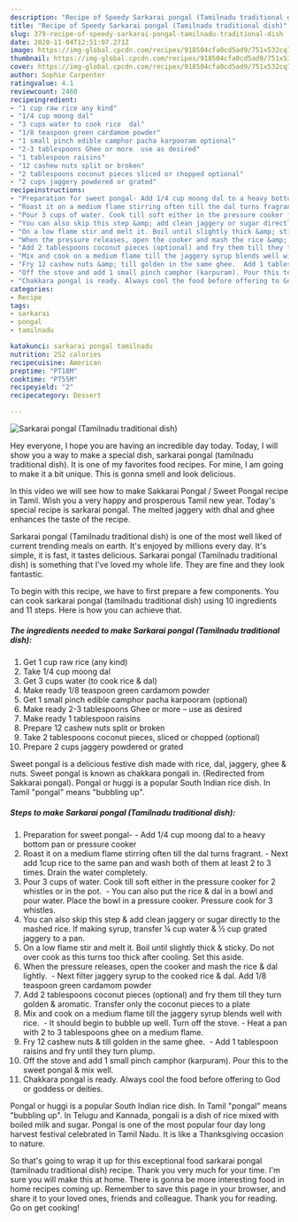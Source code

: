```yaml
---
description: "Recipe of Speedy Sarkarai pongal (Tamilnadu traditional dish)"
title: "Recipe of Speedy Sarkarai pongal (Tamilnadu traditional dish)"
slug: 379-recipe-of-speedy-sarkarai-pongal-tamilnadu-traditional-dish
date: 2020-11-04T12:51:07.271Z
image: https://img-global.cpcdn.com/recipes/918504cfa0cd5ad9/751x532cq70/sarkarai-pongal-tamilnadu-traditional-dish-recipe-main-photo.jpg
thumbnail: https://img-global.cpcdn.com/recipes/918504cfa0cd5ad9/751x532cq70/sarkarai-pongal-tamilnadu-traditional-dish-recipe-main-photo.jpg
cover: https://img-global.cpcdn.com/recipes/918504cfa0cd5ad9/751x532cq70/sarkarai-pongal-tamilnadu-traditional-dish-recipe-main-photo.jpg
author: Sophie Carpenter
ratingvalue: 4.1
reviewcount: 2460
recipeingredient:
- "1 cup raw rice any kind"
- "1/4 cup moong dal"
- "3 cups water to cook rice  dal"
- "1/8 teaspoon green cardamom powder"
- "1 small pinch edible camphor pacha karpooram optional"
- "2-3 tablespoons Ghee or more  use as desired"
- "1 tablespoon raisins"
- "12 cashew nuts split or broken"
- "2 tablespoons coconut pieces sliced or chopped optional"
- "2 cups jaggery powdered or grated"
recipeinstructions:
- "Preparation for sweet pongal- Add 1/4 cup moong dal to a heavy bottom pan or pressure cooker"
- "Roast it on a medium flame stirring often till the dal turns fragrant. Next add 1cup rice to the same pan and wash both of them at least 2 to 3 times. Drain the water completely."
- "Pour 3 cups of water. Cook till soft either in the pressure cooker for 2 whistles or in the pot.  You can also put the rice &amp; dal in a bowl and pour water. Place the bowl in a pressure cooker. Pressure cook for 3 whistles."
- "You can also skip this step &amp; add clean jaggery or sugar directly to the mashed rice. If making syrup, transfer ¼ cup water &amp; ½ cup grated jaggery to a pan."
- "On a low flame stir and melt it. Boil until slightly thick &amp; sticky. Do not over cook as this turns too thick after cooling. Set this aside."
- "When the pressure releases, open the cooker and mash the rice &amp; dal lightly.  Next filter jaggery syrup to the cooked rice &amp; dal. Add 1/8 teaspoon green cardamom powder"
- "Add 2 tablespoons coconut pieces (optional) and fry them till they turn golden &amp; aromatic. Transfer only the coconut pieces to a plate"
- "Mix and cook on a medium flame till the jaggery syrup blends well with rice.  It should begin to bubble up well. Turn off the stove. Heat a pan with 2 to 3 tablespoons ghee on a medium flame."
- "Fry 12 cashew nuts &amp; till golden in the same ghee.  Add 1 tablespoon raisins and fry until they turn plump."
- "Off the stove and add 1 small pinch camphor (karpuram). Pour this to the sweet pongal &amp; mix well."
- "Chakkara pongal is ready. Always cool the food before offering to God or goddess or deities."
categories:
- Recipe
tags:
- sarkarai
- pongal
- tamilnadu

katakunci: sarkarai pongal tamilnadu 
nutrition: 252 calories
recipecuisine: American
preptime: "PT18M"
cooktime: "PT55M"
recipeyield: "2"
recipecategory: Dessert

---
```



![Sarkarai pongal (Tamilnadu traditional dish)](https://img-global.cpcdn.com/recipes/918504cfa0cd5ad9/751x532cq70/sarkarai-pongal-tamilnadu-traditional-dish-recipe-main-photo.jpg)

Hey everyone, I hope you are having an incredible day today. Today, I will show you a way to make a special dish, sarkarai pongal (tamilnadu traditional dish). It is one of my favorites food recipes. For mine, I am going to make it a bit unique. This is gonna smell and look delicious.

In this video we will see how to make Sakkarai Pongal / Sweet Pongal recipe in Tamil. Wish you a very happy and prosperous Tamil new year. Today&#39;s special recipe is sarkarai pongal. The melted jaggery with dhal and ghee enhances the taste of the recipe.

Sarkarai pongal (Tamilnadu traditional dish) is one of the most well liked of current trending meals on earth. It's enjoyed by millions every day. It's simple, it is fast, it tastes delicious. Sarkarai pongal (Tamilnadu traditional dish) is something that I've loved my whole life. They are fine and they look fantastic.


To begin with this recipe, we have to first prepare a few components. You can cook sarkarai pongal (tamilnadu traditional dish) using 10 ingredients and 11 steps. Here is how you can achieve that.

<!--inarticleads1-->

##### The ingredients needed to make Sarkarai pongal (Tamilnadu traditional dish):

1. Get 1 cup raw rice (any kind)
1. Take 1/4 cup moong dal
1. Get 3 cups water (to cook rice &amp; dal)
1. Make ready 1/8 teaspoon green cardamom powder
1. Get 1 small pinch edible camphor pacha karpooram (optional)
1. Make ready 2-3 tablespoons Ghee or more – use as desired
1. Make ready 1 tablespoon raisins
1. Prepare 12 cashew nuts split or broken
1. Take 2 tablespoons coconut pieces, sliced or chopped (optional)
1. Prepare 2 cups jaggery powdered or grated


Sweet pongal is a delicious festive dish made with rice, dal, jaggery, ghee &amp; nuts. Sweet pongal is known as chakkara pongali in. (Redirected from Sakkarai pongal). Pongal or huggi is a popular South Indian rice dish. In Tamil &#34;pongal&#34; means &#34;bubbling up&#34;. 

<!--inarticleads2-->

##### Steps to make Sarkarai pongal (Tamilnadu traditional dish):

1. Preparation for sweet pongal- - Add 1/4 cup moong dal to a heavy bottom pan or pressure cooker
1. Roast it on a medium flame stirring often till the dal turns fragrant. - Next add 1cup rice to the same pan and wash both of them at least 2 to 3 times. Drain the water completely.
1. Pour 3 cups of water. Cook till soft either in the pressure cooker for 2 whistles or in the pot.  - You can also put the rice &amp; dal in a bowl and pour water. Place the bowl in a pressure cooker. Pressure cook for 3 whistles.
1. You can also skip this step &amp; add clean jaggery or sugar directly to the mashed rice. If making syrup, transfer ¼ cup water &amp; ½ cup grated jaggery to a pan.
1. On a low flame stir and melt it. Boil until slightly thick &amp; sticky. Do not over cook as this turns too thick after cooling. Set this aside.
1. When the pressure releases, open the cooker and mash the rice &amp; dal lightly.  - Next filter jaggery syrup to the cooked rice &amp; dal. Add 1/8 teaspoon green cardamom powder
1. Add 2 tablespoons coconut pieces (optional) and fry them till they turn golden &amp; aromatic. Transfer only the coconut pieces to a plate
1. Mix and cook on a medium flame till the jaggery syrup blends well with rice.  - It should begin to bubble up well. Turn off the stove. - Heat a pan with 2 to 3 tablespoons ghee on a medium flame.
1. Fry 12 cashew nuts &amp; till golden in the same ghee.  - Add 1 tablespoon raisins and fry until they turn plump.
1. Off the stove and add 1 small pinch camphor (karpuram). Pour this to the sweet pongal &amp; mix well.
1. Chakkara pongal is ready. Always cool the food before offering to God or goddess or deities.


Pongal or huggi is a popular South Indian rice dish. In Tamil &#34;pongal&#34; means &#34;bubbling up&#34;. In Telugu and Kannada, pongali is a dish of rice mixed with boiled milk and sugar. Pongal is one of the most popular four day long harvest festival celebrated in Tamil Nadu. It is like a Thanksgiving occasion to nature. 

So that's going to wrap it up for this exceptional food sarkarai pongal (tamilnadu traditional dish) recipe. Thank you very much for your time. I'm sure you will make this at home. There is gonna be more interesting food in home recipes coming up. Remember to save this page in your browser, and share it to your loved ones, friends and colleague. Thank you for reading. Go on get cooking!
